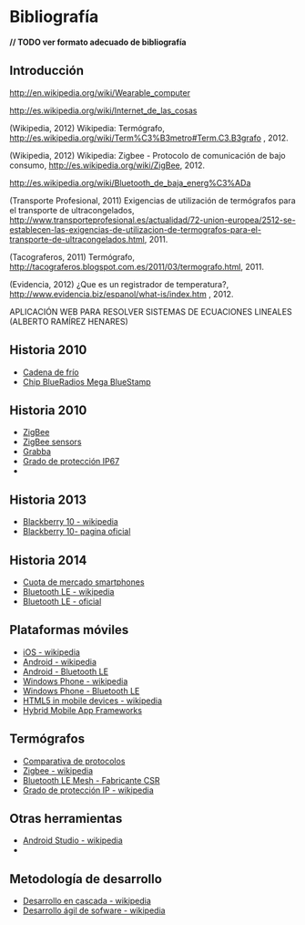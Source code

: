 # Bibliografía

**// TODO ver formato adecuado de bibliografía**


## Introducción

http://en.wikipedia.org/wiki/Wearable_computer

http://es.wikipedia.org/wiki/Internet_de_las_cosas

(Wikipedia, 2012) Wikipedia: Termógrafo,
 http://es.wikipedia.org/wiki/Term%C3%B3metro#Term.C3.B3grafo , 2012.

(Wikipedia, 2012) Wikipedia: Zigbee - Protocolo de comunicación de bajo consumo, http://es.wikipedia.org/wiki/ZigBee, 2012.

http://es.wikipedia.org/wiki/Bluetooth_de_baja_energ%C3%ADa

(Transporte Profesional, 2011) Exigencias de utilización de termógrafos para el transporte de ultracongelados,
http://www.transporteprofesional.es/actualidad/72-union-europea/2512-se-establecen-las-exigencias-de-utilizacion-de-termografos-para-el-transporte-de-ultracongelados.html, 2011.

(Tacograferos, 2011) Termógrafo,
http://tacograferos.blogspot.com.es/2011/03/termografo.html, 2011.

(Evidencia, 2012) ¿Que es un registrador de temperatura?, http://www.evidencia.biz/espanol/what-is/index.htm , 2012.

APLICACIÓN WEB PARA RESOLVER SISTEMAS DE ECUACIONES LINEALES (ALBERTO RAMÍREZ HENARES)


## Historia 2010

- [Cadena de frío](http://es.wikipedia.org/wiki/Cadena_de_fr%C3%ADo)
- [Chip BlueRadios Mega BlueStamp](http://www.blueradios.com/BR-ATM_Commands_Rev_3.6.2.1.0.0_1.1.0.pdf)


## Historia 2010

- [ZigBee](http://es.wikipedia.org/wiki/ZigBee)
- [ZigBee sensors](http://www.zigbeesensors.co.uk)
- [Grabba](http://www.grabba.com/)
- [Grado de protección IP67](http://es.wikipedia.org/wiki/Grado_de_protecci%C3%B3n_IP)
- 


## Historia 2013
- [Blackberry 10 - wikipedia](https://es.wikipedia.org/wiki/BlackBerry_10)
- [Blackberry 10- pagina oficial](http://global.blackberry.com/es/software/smartphones/blackberry-10-os.html)


## Historia 2014
- [Cuota de mercado smartphones](https://en.wikipedia.org/wiki/Mobile_operating_system#cite_note-IDC_Mobile_Operating_System_Market_Share_2015_Q1-61)
- [Bluetooth LE - wikipedia](https://en.wikipedia.org/wiki/Bluetooth_low_energy)
- [Bluetooth LE - oficial](http://www.bluetooth.com/Pages/low-energy-tech-info.aspx)
 


## Plataformas móviles
- [iOS - wikipedia](https://es.wikipedia.org/wiki/IOS)
- [Android - wikipedia](https://es.wikipedia.org/wiki/Android)
- [Android - Bluetooth LE](http://developer.android.com/intl/es/guide/topics/connectivity/bluetooth-le.html)
- [Windows Phone - wikipedia](https://es.wikipedia.org/wiki/Windows_Phone)
- [Windows Phone - Bluetooth LE](http://blogs.msdn.com/b/thunbrynt/archive/2014/05/05/windows-phone-8-1-for-developers-introducing-bluetooth-le.aspx)
- [HTML5 in mobile devices - wikipedia](https://en.wikipedia.org/wiki/HTML5_in_mobile_devices)
- [Hybrid Mobile App Frameworks](http://www.sitepoint.com/top-7-hybrid-mobile-app-frameworks/)
 

## Termógrafos
- [Comparativa de protocolos](http://www.digikey.com/en/articles/techzone/2011/aug/comparing-low-power-wireless-technologies)
- [Zigbee - wikipedia](https://es.wikipedia.org/wiki/ZigBee)
- [Bluetooth LE Mesh - Fabricante CSR](http://www.csr.com/products/csrmesh-development-kit)
- [Grado de protección IP - wikipedia](https://es.wikipedia.org/wiki/Grado_de_protecci%C3%B3n_IP)
 

## Otras herramientas
- [Android Studio - wikipedia](https://en.wikipedia.org/wiki/Android_Studio)
- 

## Metodología de desarrollo
- [Desarrollo en cascada - wikipedia](https://es.wikipedia.org/wiki/Desarrollo_en_cascada)
- [Desarrollo ágil de sofware - wikipedia](https://es.wikipedia.org/wiki/Desarrollo_%C3%A1gil_de_software)









